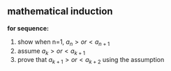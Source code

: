 ## mathematical induction
**for sequence:**
1. show when n=1, $a_n> or < a_{n+1}$
2. assume $a_k> or< a_{k+1}$
3. prove that $a_{k+1}> or< a_{k+2}$ using the assumption